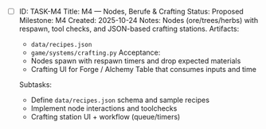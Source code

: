 - [ ] ID: TASK-M4
  Title: M4 — Nodes, Berufe & Crafting
  Status: Proposed
  Milestone: M4
  Created: 2025-10-24
  Notes: Nodes (ore/trees/herbs) with respawn, tool checks, and JSON-based crafting stations.
  Artifacts:
  - `data/recipes.json`
  - `game/systems/crafting.py`
  Acceptance:
  - Nodes spawn with respawn timers and drop expected materials
  - Crafting UI for Forge / Alchemy Table that consumes inputs and time

  Subtasks:
  - Define `data/recipes.json` schema and sample recipes
  - Implement node interactions and toolchecks
  - Crafting station UI + workflow (queue/timers)
